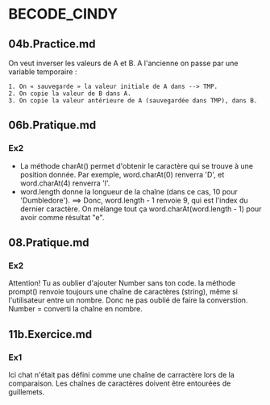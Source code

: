 # BECODE_CINDY

## 04b.Practice.md

On veut inverser les valeurs de A et B.
A l'ancienne on passe par une variable temporaire :

    1. On « sauvegarde » la valeur initiale de A dans --> TMP.
    2. On copie la valeur de B dans A.
    3. On copie la valeur antérieure de A (sauvegardée dans TMP), dans B.

## 06b.Pratique.md
### Ex2
- La méthode charAt() permet d'obtenir le caractère qui se trouve à une position donnée. Par exemple, word.charAt(0) renverra 'D', et word.charAt(4) renverra 'l'.
- word.length donne la longueur de la chaîne (dans ce cas, 10 pour 'Dumbledore').
==> Donc, word.length - 1 renvoie 9, qui est l'index du dernier caractère.
On mélange tout ça word.charAt(word.length - 1) pour avoir comme résultat "e".

## 08.Pratique.md 

### Ex2
Attention! Tu as oublier d'ajouter Number sans ton code.
la méthode prompt() renvoie toujours une chaîne de caractères (string), même si l'utilisateur entre un nombre. Donc ne pas oublié de faire la converstion.
Number = converti la chaîne en nombre.

## 11b.Exercice.md 

### Ex1
Ici chat n'était pas défini comme une chaîne de carractère lors de la comparaison.
Les chaînes de caractères doivent être entourées de guillemets. 